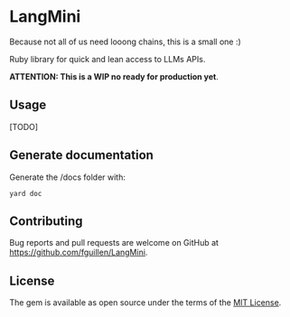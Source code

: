 # LangMini

Because not all of us need looong chains, this is a small one :)

Ruby library for quick and lean access to LLMs APIs.

**ATTENTION: This is a WIP no ready for production yet**.


## Usage

[TODO]

## Generate documentation

Generate the /docs folder with:

```
yard doc
```


## Contributing

Bug reports and pull requests are welcome on GitHub at https://github.com/fguillen/LangMini.

## License

The gem is available as open source under the terms of the [MIT License](https://opensource.org/licenses/MIT).

